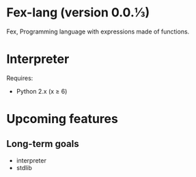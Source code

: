 # Fex-lang (version 0.0.&#8531;)
Fex, Programming language with expressions made of functions.

Interpreter
===========
Requires:
* Python 2.x (x ≥ 6)


Upcoming features
=================

Long-term goals
---------------

* interpreter
* stdlib
